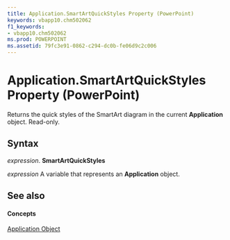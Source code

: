 ```yaml
---
title: Application.SmartArtQuickStyles Property (PowerPoint)
keywords: vbapp10.chm502062
f1_keywords:
- vbapp10.chm502062
ms.prod: POWERPOINT
ms.assetid: 79fc3e91-0862-c294-dc0b-fe06d9c2c006
---
```



# Application.SmartArtQuickStyles Property (PowerPoint)

Returns the quick styles of the SmartArt diagram in the current  **Application** object. Read-only.


## Syntax

 _expression_. **SmartArtQuickStyles**

 _expression_ A variable that represents an **Application** object.


## See also


#### Concepts


[Application Object](application-object-powerpoint.md)

